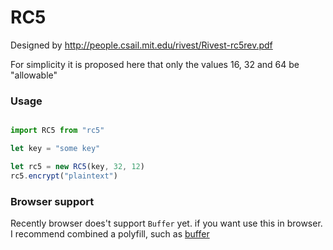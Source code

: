 # RC5

Designed by http://people.csail.mit.edu/rivest/Rivest-rc5rev.pdf

For simplicity it is proposed here that only the values 16, 32 and 64 be "allowable"

### Usage

```javascript

import RC5 from "rc5"

let key = "some key"

let rc5 = new RC5(key, 32, 12)
rc5.encrypt("plaintext")


```

### Browser support

Recently browser does't support `Buffer` yet.
if you want use this in browser.
I recommend combined a polyfill, such as [buffer](https://www.npmjs.com/package/buffer)
